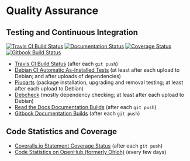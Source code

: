 ---
---

Quality Assurance
=================

Testing and Continuous Integration
----------------------------------

[![Travis CI Build Status](https://travis-ci.org/xtaran/unburden-home-dir.svg)](https://travis-ci.org/xtaran/unburden-home-dir)
[![Documentation Status](https://readthedocs.org/projects/unburden-home-dir/badge/?version=latest)](https://readthedocs.org/projects/unburden-home-dir/?badge=latest)
[![Coverage Status](https://img.shields.io/coveralls/xtaran/unburden-home-dir.svg)](https://coveralls.io/r/xtaran/unburden-home-dir)
[![Gitbook Build Status](https://www.gitbook.com/button/status/book/xtaran/unburden-home-dir)](https://www.gitbook.com/book/xtaran/unburden-home-dir/activity)

* [Travis CI Build Status](https://travis-ci.org/xtaran/unburden-home-dir)
  (after each `git push`)
* [Debian CI Automatic As-Installed Tests](https://ci.debian.net/packages/u/unburden-home-dir/)
  (at least after each upload to Debian; and after uploads of dependencies)
* [Piuparts](https://piuparts.debian.org/sid/source/u/unburden-home-dir.html)
  (package installation, upgrading and removal testing; at least after
  each upload to Debian)
* [Debcheck](https://qa.debian.org/debcheck.php?dist=unstable&package=unburden-home-dir)
  (mostly dependency checking; at least after each upload to Debian)
* [Read the Docs Documentation Builds](https://readthedocs.org/builds/unburden-home-dir/)
  (after each `git push`)
* [Gitbook Documentation Builds](https://www.gitbook.com/book/xtaran/unburden-home-dir/activity)
  (after each `git push`)

Code Statistics and Coverage
----------------------------

* [Coveralls.io Statement Coverage Status](https://coveralls.io/r/xtaran/unburden-home-dir)
  (after each `git push`)
* [Code Statistics on OpenHub (formerly Ohloh)](https://www.openhub.net/p/unburden-home-dir)
  (every few days)

